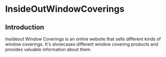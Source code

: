 # InsideOutWindowCoverings

## Introduction
Insideout Window Coverings is an online website that sells different kinds of window coverings. It's showcases different window covering products and provides  valuable information about them.
